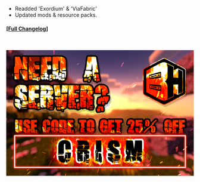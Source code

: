




- Readded 'Exordium' & 'ViaFabric'
- Updated mods & resource packs.

#### **[[Full Changelog]](https://wiki.crismpack.net/modpacks/breakneck/changelog/1.21.1#v4.1.3)**

<br>

[![BisectHosting Banner](https://raw.githubusercontent.com/CrismPack/CDN/refs/heads/main/desc/breakneck/bh.png)](https://bisecthosting.com/CRISM)